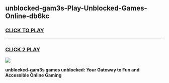 
## unblocked-gam3s-Play-Unblocked-Games-Online-db6kc
<h3>
<a href="https://premium76.site?title=unblocked-gam3s&ref=25A">CLICK TO PLAY</a></h3>
<hr>

<h3>
<a href="https://premium76.site?title=unblocked-gam3s&ref=25A">CLICK 2 PLAY</a>
  
</h3>

<a href="https://premium76.site?title=unblocked-gam3s&ref=25A"><img src="https://clearcache.store/games.png"></a>


**unblocked-gam3s games unblocked: Your Gateway to Fun and Accessible Online Gaming**
